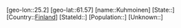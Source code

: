 ﻿---
location: [61.57,25.2]
type: City
tags:
- geo/City


SpocWebEntityId: 31679
isDeleted: false
confidential: public

---
[geo-lon::25.2]
[geo-lat::61.57]
[name::Kuhmoinen]
[State::]
[Country::[Finland](geo/Continent/Europe/Finland.md)]
[StateId::]
[Population::]
[Unknown::]

